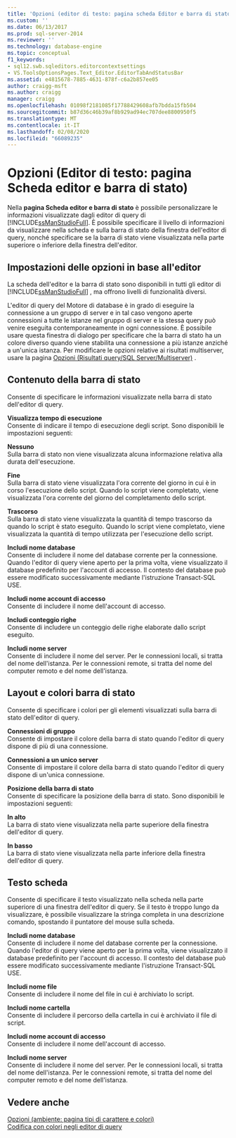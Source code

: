 ```yaml
---
title: 'Opzioni (editor di testo: pagina scheda Editor e barra di stato) | Microsoft Docs'
ms.custom: ''
ms.date: 06/13/2017
ms.prod: sql-server-2014
ms.reviewer: ''
ms.technology: database-engine
ms.topic: conceptual
f1_keywords:
- sql12.swb.sqleditors.editorcontextsettings
- VS.ToolsOptionsPages.Text_Editor.EditorTabAndStatusBar
ms.assetid: e4815678-7885-4631-878f-c6a2b857ee05
author: craigg-msft
ms.author: craigg
manager: craigg
ms.openlocfilehash: 01098f2181085f17788429608afb7bdda15fb504
ms.sourcegitcommit: b87d36c46b39af8b929ad94ec707dee8800950f5
ms.translationtype: MT
ms.contentlocale: it-IT
ms.lasthandoff: 02/08/2020
ms.locfileid: "66089235"
---
```

# <a name="options-text-editor-editor-tab-and-status-bar-page"></a>Opzioni (Editor di testo: pagina Scheda editor e barra di stato)
  Nella **pagina Scheda editor e barra di stato** è possibile personalizzare le informazioni visualizzate dagli editor di query di [!INCLUDE[ssManStudioFull](../includes/ssmanstudiofull-md.md)]. È possibile specificare il livello di informazioni da visualizzare nella scheda e sulla barra di stato della finestra dell'editor di query, nonché specificare se la barra di stato viene visualizzata nella parte superiore o inferiore della finestra dell'editor.  
  
## <a name="option-settings-by-editor"></a>Impostazioni delle opzioni in base all'editor  
 La scheda dell'editor e la barra di stato sono disponibili in tutti gli editor di [!INCLUDE[ssManStudioFull](../includes/ssmanstudiofull-md.md)] , ma offrono livelli di funzionalità diversi.  
  
 L'editor di query del Motore di database è in grado di eseguire la connessione a un gruppo di server e in tal caso vengono aperte connessioni a tutte le istanze nel gruppo di server e la stessa query può venire eseguita contemporaneamente in ogni connessione. È possibile usare questa finestra di dialogo per specificare che la barra di stato ha un colore diverso quando viene stabilita una connessione a più istanze anziché a un'unica istanza. Per modificare le opzioni relative ai risultati multiserver, usare la pagina [Opzioni (Risultati query/SQL Server/Multiserver)](../../2014/database-engine/options-query-results-sql-server-multi-server.md) .  
  
## <a name="status-bar-content"></a>Contenuto della barra di stato  
 Consente di specificare le informazioni visualizzate nella barra di stato dell'editor di query.  
  
 **Visualizza tempo di esecuzione**  
 Consente di indicare il tempo di esecuzione degli script. Sono disponibili le impostazioni seguenti:  
  
 **Nessuno**  
 Sulla barra di stato non viene visualizzata alcuna informazione relativa alla durata dell'esecuzione.  
  
 **Fine**  
 Sulla barra di stato viene visualizzata l'ora corrente del giorno in cui è in corso l'esecuzione dello script. Quando lo script viene completato, viene visualizzata l'ora corrente del giorno del completamento dello script.  
  
 **Trascorso**  
 Sulla barra di stato viene visualizzata la quantità di tempo trascorso da quando lo script è stato eseguito. Quando lo script viene completato, viene visualizzata la quantità di tempo utilizzata per l'esecuzione dello script.  
  
 **Includi nome database**  
 Consente di includere il nome del database corrente per la connessione. Quando l'editor di query viene aperto per la prima volta, viene visualizzato il database predefinito per l'account di accesso. Il contesto del database può essere modificato successivamente mediante l'istruzione Transact-SQL USE.  
  
 **Includi nome account di accesso**  
 Consente di includere il nome dell'account di accesso.  
  
 **Includi conteggio righe**  
 Consente di includere un conteggio delle righe elaborate dallo script eseguito.  
  
 **Includi nome server**  
 Consente di includere il nome del server. Per le connessioni locali, si tratta del nome dell'istanza. Per le connessioni remote, si tratta del nome del computer remoto e del nome dell'istanza.  
  
## <a name="status-bar-layout-and-colors"></a>Layout e colori barra di stato  
 Consente di specificare i colori per gli elementi visualizzati sulla barra di stato dell'editor di query.  
  
 **Connessioni di gruppo**  
 Consente di impostare il colore della barra di stato quando l'editor di query dispone di più di una connessione.  
  
 **Connessioni a un unico server**  
 Consente di impostare il colore della barra di stato quando l'editor di query dispone di un'unica connessione.  
  
 **Posizione della barra di stato**  
 Consente di specificare la posizione della barra di stato. Sono disponibili le impostazioni seguenti:  
  
 **In alto**  
 La barra di stato viene visualizzata nella parte superiore della finestra dell'editor di query.  
  
 **In basso**  
 La barra di stato viene visualizzata nella parte inferiore della finestra dell'editor di query.  
  
## <a name="tab-text"></a>Testo scheda  
 Consente di specificare il testo visualizzato nella scheda nella parte superiore di una finestra dell'editor di query. Se il testo è troppo lungo da visualizzare, è possibile visualizzare la stringa completa in una descrizione comando, spostando il puntatore del mouse sulla scheda.  
  
 **Includi nome database**  
 Consente di includere il nome del database corrente per la connessione. Quando l'editor di query viene aperto per la prima volta, viene visualizzato il database predefinito per l'account di accesso. Il contesto del database può essere modificato successivamente mediante l'istruzione Transact-SQL USE.  
  
 **Includi nome file**  
 Consente di includere il nome del file in cui è archiviato lo script.  
  
 **Includi nome cartella**  
 Consente di includere il percorso della cartella in cui è archiviato il file di script.  
  
 **Includi nome account di accesso**  
 Consente di includere il nome dell'account di accesso.  
  
 **Includi nome server**  
 Consente di includere il nome del server. Per le connessioni locali, si tratta del nome dell'istanza. Per le connessioni remote, si tratta del nome del computer remoto e del nome dell'istanza.  
  
## <a name="see-also"></a>Vedere anche  
 [Opzioni &#40;ambiente: pagina tipi di carattere e colori&#41;](../ssms/menu-help/options-environment-fonts-and-colors-page.md)   
 [Codifica con colori negli editor di query](../relational-databases/scripting/color-coding-in-query-editors.md)  
  
  
